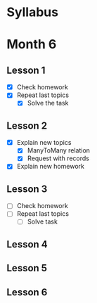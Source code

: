 # Syllabus

# Month 6

## Lesson 1
- [x]  Check homework
- [x]  Repeat last topics
    - [x]  Solve the task

## Lesson 2
- [x]  Explain new topics
   - [x]  ManyToMany relation
   - [x]  Request with records
- [x]  Explain new homework

## Lesson 3
- [ ]  Check homework
- [ ]  Repeat last topics
    - [ ]  Solve task
## Lesson 4

## Lesson 5

## Lesson 6
